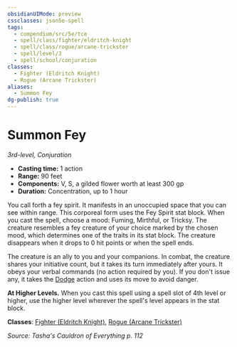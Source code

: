 ```yaml
---
obsidianUIMode: preview
cssclasses: json5e-spell
tags:
  - compendium/src/5e/tce
  - spell/class/fighter/eldritch-knight
  - spell/class/rogue/arcane-trickster
  - spell/level/3
  - spell/school/conjuration
classes:
  - Fighter (Eldritch Knight)
  - Rogue (Arcane Trickster)
aliases:
  - Summon Fey
dg-publish: true
---
```

# Summon Fey
*3rd-level, Conjuration*  

- **Casting time:** 1 action
- **Range:** 90 feet
- **Components:** V, S, a gilded flower worth at least 300 gp
- **Duration:** Concentration, up to 1 hour

You call forth a fey spirit. It manifests in an unoccupied space that you can see within range. This corporeal form uses the Fey Spirit stat block. When you cast the spell, choose a mood: Fuming, Mirthful, or Tricksy. The creature resembles a fey creature of your choice marked by the chosen mood, which determines one of the traits in its stat block. The creature disappears when it drops to 0 hit points or when the spell ends.

The creature is an ally to you and your companions. In combat, the creature shares your initiative count, but it takes its turn immediately after yours. It obeys your verbal commands (no action required by you). If you don't issue any, it takes the [Dodge](/3-Mechanics/CLI/rules/actions.md#Dodge) action and uses its move to avoid danger.

**At Higher Levels.** When you cast this spell using a spell slot of 4th level or higher, use the higher level wherever the spell's level appears in the stat block.

**Classes**: [Fighter (Eldritch Knight)](/Admin/CLI/classes/fighter-eldritch-knight.md), [Rogue (Arcane Trickster)](/Admin/CLI/classes/rogue-arcane-trickster.md)

*Source: Tasha's Cauldron of Everything p. 112*